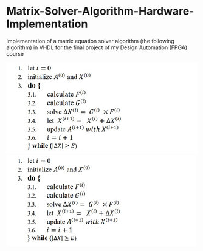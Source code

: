 # Matrix-Solver-Algorithm-Hardware-Implementation
Implementation of a matrix equation solver algorithm (the following algorithm) in VHDL for the final project of my Design Automation (FPGA) course

![Algorithm](algorithm.jpg)
<img src="algorithm.jpg" alt="algorithm" width="500">
